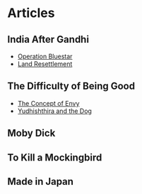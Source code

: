 # Articles

## India After Gandhi

* [Operation Bluestar](https://github.com/MananKGarg/Articles/blob/master/IAG%20related/Operation%20Bluestar.md)
* [Land Resettlement](https://github.com/MananKGarg/Articles/blob/master/IAG%20related/Land%20Resettlement.md)

## The Difficulty of Being Good

* [The Concept of Envy](https://github.com/MananKGarg/Articles/blob/master/Difficulty%20of%20Being%20Good/The%20concept%20of%20Envy.md)
* [Yudhishthira and the Dog](https://github.com/MananKGarg/Articles/blob/master/Difficulty%20of%20Being%20Good/Yudhishthira%20and%20the%20devoted%20dog.md)

## Moby Dick



## To Kill a Mockingbird



## Made in Japan






